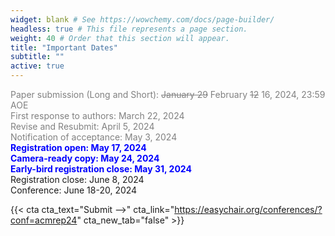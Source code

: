 ```yaml
---
widget: blank # See https://wowchemy.com/docs/page-builder/
headless: true # This file represents a page section.
weight: 40 # Order that this section will appear.
title: "Important Dates"
subtitle: ""
active: true
---
```


<span style=color:grey>Paper submission (Long and Short): ~~January 29~~ February ~~12~~ 16, 2024, 23:59 AOE</span>  
<span style=color:grey>First response to authors: March 22, 2024</span>  
<span style=color:grey>Revise and Resubmit: April 5, 2024</span>  
<span style=color:grey>Notification of acceptance:  May 3, 2024</span>  
<span style=color:blue;font-weight:bold>Registration open: May 17, 2024</span>  
<span style=color:blue;font-weight:bold>Camera-ready copy:  May 24, 2024</span>  
<span style=color:blue;font-weight:bold>Early-bird registration close: May 31, 2024</span>  
Registration close: June 8, 2024  
Conference:  June 18-20, 2024  

{{< cta cta_text="Submit -->" cta_link="https://easychair.org/conferences/?conf=acmrep24" cta_new_tab="false" >}}
